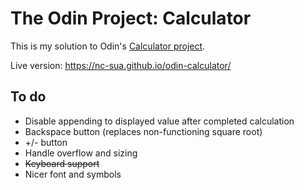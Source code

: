 # The Odin Project: Calculator
This is my solution to Odin's [Calculator project](https://www.theodinproject.com/paths/foundations/courses/foundations/lessons/calculator).

Live version: https://nc-sua.github.io/odin-calculator/

## To do
- Disable appending to displayed value after completed calculation
- Backspace button (replaces non-functioning square root)
- +/- button
- Handle overflow and sizing
- ~~Keyboard support~~
- Nicer font and symbols